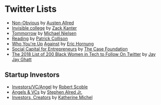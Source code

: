 # Twitter Lists

- [Non-Obvious](https://twitter.com/Austen/lists/non-obvious/members) by [Austen Allred](https://twitter.com/Austen)
- [Invisible college](https://twitter.com/zackkanter/lists/invisible-college) by [Zack Kanter](https://twitter.com/zackkanter)
- [Tommorrow](https://twitter.com/michael_nielsen/lists/tomorrow) by [Michael Nielsen](https://twitter.com/michael_nielsen/)
- [Reading](https://twitter.com/patrickc/lists/reading) by [Patrick Collison](https://twitter.com/patrickc)
- [Who You're Up](https://mobile.twitter.com/ekhornung/lists/who-you-re-up-against) [Against](https://twitter.com/ekhornung/lists/who-you-re-up-against) by [Eric Hornung](https://twitter.com/ekhornung)
- [Social Capital for Entrepreneurs](https://twitter.com/CaseFoundation/lists/social-capital-for-treps) by [The Case Foundation](https://twitter.com/CaseFoundation/lists/social-capital-for-treps)
- [The 2018 List of 200 Black Women in Tech to Follow On Twitter](https://twitter.com/JenebaSpeaks/lists/the-200-list-2018/members) by [Jay Jay Ghatt](https://twitter.com/JenebaSpeaks)

## Startup Investors
- [Investors/VC/Angel](https://twitter.com/Scobleizer/lists/investors-vc-angel) by [Robert Scoble](https://twitter.com/Scobleizer)
- [Angels & VCs](https://twitter.com/salred3/lists/angels-vcs) by [Stephen Alred Jr.](https://twitter.com/salred3)
- [Investors, Creators](https://twitter.com/KatiMichel/lists/investors-creators) by [Katherine Michel](https://twitter.com/KatiMichel)
